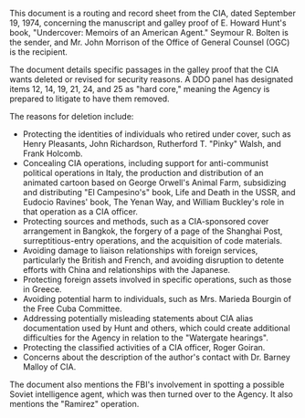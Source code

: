 This document is a routing and record sheet from the CIA, dated September 19, 1974, concerning the manuscript and galley proof of E. Howard Hunt's book, "Undercover: Memoirs of an American Agent." Seymour R. Bolten is the sender, and Mr. John Morrison of the Office of General Counsel (OGC) is the recipient.

The document details specific passages in the galley proof that the CIA wants deleted or revised for security reasons. A DDO panel has designated items 12, 14, 19, 21, 24, and 25 as "hard core," meaning the Agency is prepared to litigate to have them removed.

The reasons for deletion include:

*   Protecting the identities of individuals who retired under cover, such as Henry Pleasants, John Richardson, Rutherford T. "Pinky" Walsh, and Frank Holcomb.
*   Concealing CIA operations, including support for anti-communist political operations in Italy, the production and distribution of an animated cartoon based on George Orwell's Animal Farm, subsidizing and distributing "El Campesino's" book, Life and Death in the USSR, and Eudocio Ravines' book, The Yenan Way, and William Buckley's role in that operation as a CIA officer.
*   Protecting sources and methods, such as a CIA-sponsored cover arrangement in Bangkok, the forgery of a page of the Shanghai Post, surreptitious-entry operations, and the acquisition of code materials.
*   Avoiding damage to liaison relationships with foreign services, particularly the British and French, and avoiding disruption to detente efforts with China and relationships with the Japanese.
*   Protecting foreign assets involved in specific operations, such as those in Greece.
*   Avoiding potential harm to individuals, such as Mrs. Marieda Bourgin of the Free Cuba Committee.
*   Addressing potentially misleading statements about CIA alias documentation used by Hunt and others, which could create additional difficulties for the Agency in relation to the "Watergate hearings".
*   Protecting the classified activities of a CIA officer, Roger Goiran.
*   Concerns about the description of the author's contact with Dr. Barney Malloy of CIA.

The document also mentions the FBI's involvement in spotting a possible Soviet intelligence agent, which was then turned over to the Agency. It also mentions the "Ramirez" operation.
